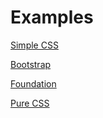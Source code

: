 Examples
========

[Simple CSS](simple)

[Bootstrap](bootstrap)

[Foundation](foundation)

[Pure CSS](purecss)
